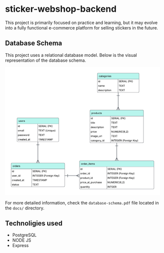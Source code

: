 # sticker-webshop-backend

This project is primarily focused on practice and learning, but it may evolve into a fully functional e-commerce platform for selling stickers in the future.

## Database Schema 

This project uses a relational database model. Below is the visual representation of the database schema.

![Database Schema](./docs/database-schema.png)

For more detailed information, check the `database-schema.pdf` file located in the `docs/` directory.

## Technoligies used 

- PostgreSQL
- NODE JS
- Express